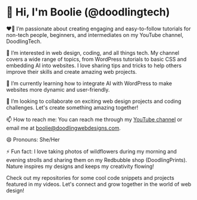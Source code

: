 # 👋 Hi, I'm Boolie (@doodlingtech)

❤️‍🔥 I’m passionate about creating engaging and easy-to-follow tutorials for non-tech people, beginners, and intermediates on my YouTube channel, DoodlingTech. 

👀 I’m interested in web design, coding, and all things tech. My channel covers a wide range of topics, from WordPress tutorials to basic CSS and embedding AI into websites. I love sharing tips and tricks to help others improve their skills and create amazing web projects.

🌱 I’m currently learning how to integrate AI with WordPress to make websites more dynamic and user-friendly.

💞️ I’m looking to collaborate on exciting web design projects and coding challenges. Let's create something amazing together!

📫 How to reach me: You can reach me through my [YouTube channel](https://www.youtube.com/@DoodlingTech) or email me at boolie@doodlingwebdesigns.com.

😄 Pronouns: She/Her

⚡ Fun fact: I love taking photos of wildflowers during my morning and evening strolls and sharing them on my Redbubble shop (DoodlingPrints). Nature inspires my designs and keeps my creativity flowing!

Check out my repositories for some cool code snippets and projects featured in my videos. Let's connect and grow together in the world of web design!


<!---
doodlingwebdesigns/doodlingwebdesigns is a ✨ special ✨ repository because its `README.md` (this file) appears on your GitHub profile.
You can click the Preview link to take a look at your changes.
--->
